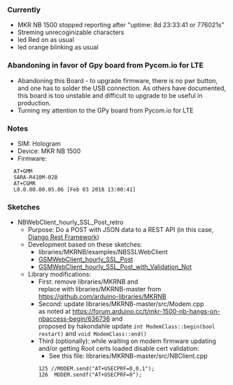### Currently
* MKR NB 1500 stopped reporting after "uptime: 8d 23:33:41 or 776021s"
* Streming unrecoginizable characters
* led Red on as usual
* led orange blinking as usual

### Abandoning in favor of Gpy board from Pycom.io for LTE
* Abandoning this Board - to upgrade firmware, there is no pwr button,
and one has to solder the USB connection.  As others have documented,
this board is too unstable and difficult to upgrade to be useful in production.
* Turning my attention to the GPy board from Pycom.io for LTE

### Notes
* SIM: Hologram
* Device: MKR NB 1500
* Firmware:
```
  AT+GMM
  SARA-R410M-02B
  AT+CGMR
  L0.0.00.00.05.06 [Feb 03 2018 13:00:41]
```

### Sketches
* NBWebClient_hourly_SSL_Post_retro
     * Purpose: Do a POST with JSON data to a REST API (in this case, [Django Rest Framework](https://www.django-rest-framework.org/))
     * Development based on these sketches: 
         * libraries/MKRNB/examples/NBSSLWebClient
         * [GSMWebClient_hourly_SSL_Post](https://github.com/johnedstone/mkrgsm1400-post-json-ssl)
         * [GSMWebClient_hourly_SSL_Post_with_Validation_Not](https://github.com/johnedstone/mkrgsm1400-post-json-ssl/tree/main/archive)
     * Library modifications:
         * First: remove libraries/MKRNB and\
         replace with libraries/MKRNB-master from https://github.com/arduino-libraries/MKRNB
         * Second: update libraries/MKRNB-master/src/Modem.cpp\
         as noted at https://forum.arduino.cc/t/mkr-1500-nb-hangs-on-nbaccess-begin/636736 and\
         proposed by hakondahle update `int ModemClass::begin(bool restart)` and `void ModemClass::end()`
         * Third (optionally): while waiting on modem firmware updating and/or getting Root certs loaded disable cert validation:
             * See this file: libraries/MKRNB-master/src/NBClient.cpp
             ```
             125 //MODEM.send("AT+USECPRF=0,0,1");
             126  MODEM.sendf("AT+USECPRF=0");
             ```
<!---
# vim: ai et ts=4 sw=4 sts=4 nu
->
